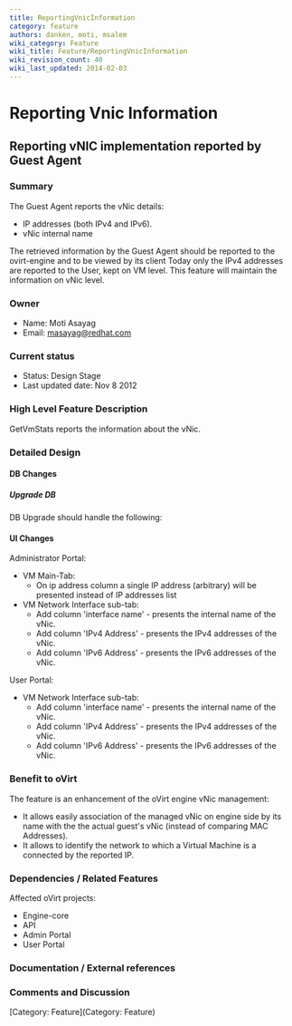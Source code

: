 ```yaml
---
title: ReportingVnicInformation
category: feature
authors: danken, moti, msalem
wiki_category: Feature
wiki_title: Feature/ReportingVnicInformation
wiki_revision_count: 40
wiki_last_updated: 2014-02-03
---
```


# Reporting Vnic Information

## Reporting vNIC implementation reported by Guest Agent

### Summary

The Guest Agent reports the vNic details:

*   IP addresses (both IPv4 and IPv6).
*   vNic internal name

The retrieved information by the Guest Agent should be reported to the ovirt-engine and to be viewed by its client
Today only the IPv4 addresses are reported to the User, kept on VM level. This feature will maintain the information on vNic level.

### Owner

*   Name: Moti Asayag
*   Email: masayag@redhat.com

### Current status

*   Status: Design Stage
*   Last updated date: Nov 8 2012

### High Level Feature Description

GetVmStats reports the information about the vNic.

### Detailed Design

#### DB Changes

##### Upgrade DB

DB Upgrade should handle the following:

#### UI Changes

Administrator Portal:

*   VM Main-Tab:
    -   On ip address column a single IP address (arbitrary) will be presented instead of IP addresses list
*   VM Network Interface sub-tab:
    -   Add column 'interface name' - presents the internal name of the vNic.
    -   Add column 'IPv4 Address' - presents the IPv4 addresses of the vNic.
    -   Add column 'IPv6 Address' - presents the IPv6 addresses of the vNic.

User Portal:

*   VM Network Interface sub-tab:
    -   Add column 'interface name' - presents the internal name of the vNic.
    -   Add column 'IPv4 Address' - presents the IPv4 addresses of the vNic.
    -   Add column 'IPv6 Address' - presents the IPv6 addresses of the vNic.

### Benefit to oVirt

The feature is an enhancement of the oVirt engine vNic management:

*   It allows easily association of the managed vNic on engine side by its name with the the actual guest's vNic (instead of comparing MAC Addresses).
*   It allows to identify the network to which a Virtual Machine is a connected by the reported IP.

### Dependencies / Related Features

Affected oVirt projects:

*   Engine-core
*   API
*   Admin Portal
*   User Portal

### Documentation / External references

### Comments and Discussion

[Category: Feature](Category: Feature)
